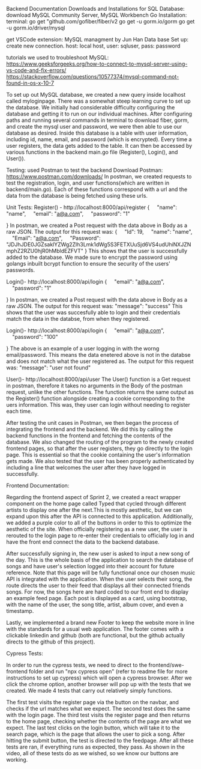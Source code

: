 Backend Documentation 
Downloads and Installations for SQL Database: 
download MySQL Community Server, MySQL Workbench
Go Installation: 
terminal: 
go get "github.com/gofiber/fiber/v2
go get -u gorm.io/gorm
go get -u gorm.io/driver/mysql 

get VSCode extension: MySQL managment by Jun Han
Data base Set up: 
create new connection. host: local host, user: sqluser, pass: password 


tutorials we used to troubleshoot MySQL: 
https://www.geeksforgeeks.org/how-to-connect-to-mysql-server-using-vs-code-and-fix-errors/
https://stackoverflow.com/questions/10577374/mysql-command-not-found-in-os-x-10-7


To set up out MySQL database, we created a new query inside localhost called myloginpage. There was a somewhat steep learning curve to set up the database. We initially had considerable difficulty configuring the database and getting it to run on our individual machines. After configuring paths and running several commands in terminal to download fiber, gorm, and create the mysql user and password, we were then able to use our database as desired. Inside this database is a table with user information, including id, name, email, and password (which is encrypted). Every time a user registers, the data gets added to the table. It can then be accessed by various functions in the backend main.go file (Register(), Login(), and User()). 

Testing: used Postman to test the backend
Download Postman: https://www.postman.com/downloads/
In postman, we created requests to test the registration, login, and user functions(which are written in backend/main.go). Each of these functions correspond with a url and the data from the database is being fetched using these urls. 

Unit Tests: 
Register() - http://localhost:8000/api/register
{
    "name": "name",
    "email": "a@a.com",
    "password": "1"

}
In postman, we created a Post request with the data above in Body as a raw JSON. 
The output for this request was: 
{
    "Id": 19,
    "name": "name",
    "Email": "a@a.com",
    "Password": "JDJhJDE0JGZsaklYZWg2Zlh3Lmk1dWg5S3FETXUuSjd6VS4udUhiNXJZNmphZ2RZU0hjR0hMbldEZFVT"
}
This shows that the user is successfully added to the database. We made sure to encrypt the password using golangs inbuilt bcrypt function to ensure the security of the users' passwords. 

Login()-  http://localhost:8000/api/login
{
    "email": "a@a.com",
    "password": "1"

}
In postman, we created a Post request with the data above in Body as a raw JSON. 
The output for this request was: "message":  "success" 
This shows that the user was succesfully able to login and their credentials match the data in the databse, from when they registered. 

Login()-  http://localhost:8000/api/login
{
    "email": "a@a.com",
    "password": "100"

}
The above is an example of a user logging in with the worng email/password. This means the data enetered above is not in the databse and does not match what the user registered as. The output for this request was: "message": "user not found" 

User()- http://localhost:8000/api/user
The User() function is a Get request in postman, therefore it takes no arguments in the Body of the postman request, unlike the other functions. The function returns the same output as the Register() function alongside creating a cookie corresponding to the uers information. This was, they user can login without needing to register each time. 

After testing the unit cases in Postman, we then began the process of integrating the frontend and the backend. We did this by calling the backend functions in the frontend and fetching the contents of the database. We also changed the routing of the program to the newly created frontend pages, so that after the user registers, they go directly to the login page. This is essential so that the cookie containing the user's information gets made. We also tested that the user has been properly authenticated by including a line that welcomes the user after they have logged in successfully. 

Frontend Documentation:

Regarding the frontend aspect of Sprint 2, we created a react wrapper component on the home page called Typed that cycled through different artists to display one after the next.This is mostly aesthetic, but we can expand upon this after the API is connected to this application. Additionally, we added a purple color to all of the buttons in order to this to optimize the aesthetic of the site. When officially registering as a new user, the user is rerouted to the login page to re-enter their credentials to officially log in and have the front end connect the data to the backend database.

After successfully signing in, the new user is asked to input a new song of the day. This is the whole basis of the application to search the database of songs and have user's selection logged into their account for future reference. Note that this page will be fully functional once our chosen music API is integrated with the application. When the user selects their song, the route directs the user to their feed that displays all their connected friends songs. For now, the songs here are hard coded to our front end to display an example feed page. Each post is displayed as a card, using bootstrap, with the name of the user, the song title, artist, album cover, and even a timestamp. 

Lastly, we implemented a brand new Footer to keep the website more in line with the standards for a usual web application. The footer comes with a clickable linkedin and github (both are functional, but the github actually directs to the github of this project).

Cypress Tests: 

In order to run the cypress tests, we need to direct to the frontend/swe-frontend folder and run "npx cypress open" (refer to readme file for more instructions to set up cypress) which will open a cypress browser. After we click the chrome option, another browser will pop up with the tests that we created. We made 4 tests that carry out relatively simply functions.

The first test visits the register page via the button on the navbar, and checks if the url matches what we expect. The second test does the same with the login page. The third test visits the register page and then returns to the home page, checking whether the contents of the page are what we expect. The last test clicks on the login button, which will take it to the search page, which is the page that allows the user to pick a song. After hitting the submit button, the test is directed to the feedpage. After all these tests are ran, if everything runs as expected, they pass. As shown in the video, all of these tests do as we wished, so we know our buttons are working.